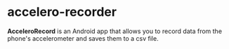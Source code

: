 accelero-recorder
=================

**AcceleroRecord** is an Android app that allows you to record data from the phone's accelerometer and saves them to a csv file.
